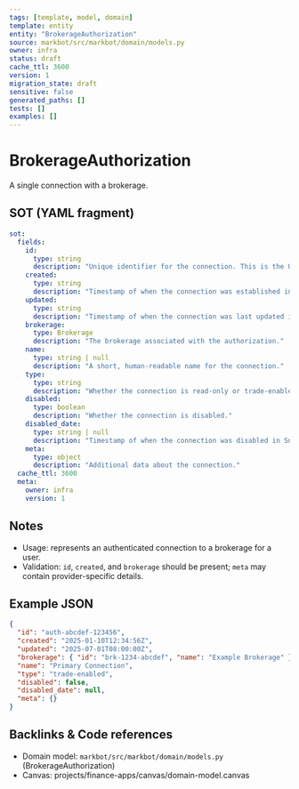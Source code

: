 ```yaml
---
tags: [template, model, domain]
template: entity
entity: "BrokerageAuthorization"
source: markbot/src/markbot/domain/models.py
owner: infra
status: draft
cache_ttl: 3600
version: 1
migration_state: draft
sensitive: false
generated_paths: []
tests: []
examples: []
---
```


# BrokerageAuthorization

A single connection with a brokerage.

## SOT (YAML fragment)
```yaml
sot:
  fields:
    id:
      type: string
      description: "Unique identifier for the connection. This is the UUID used to reference the connection in SnapTrade."
    created:
      type: string
      description: "Timestamp of when the connection was established in SnapTrade."
    updated:
      type: string
      description: "Timestamp of when the connection was last updated in SnapTrade."
    brokerage:
      type: Brokerage
      description: "The brokerage associated with the authorization."
    name:
      type: string | null
      description: "A short, human-readable name for the connection."
    type:
      type: string
      description: "Whether the connection is read-only or trade-enabled."
    disabled:
      type: boolean
      description: "Whether the connection is disabled."
    disabled_date:
      type: string | null
      description: "Timestamp of when the connection was disabled in SnapTrade."
    meta:
      type: object
      description: "Additional data about the connection."
  cache_ttl: 3600
  meta:
    owner: infra
    version: 1
```

## Notes
- Usage: represents an authenticated connection to a brokerage for a user.
- Validation: `id`, `created`, and `brokerage` should be present; `meta` may contain provider-specific details.

## Example JSON
```json
{
  "id": "auth-abcdef-123456",
  "created": "2025-01-10T12:34:56Z",
  "updated": "2025-07-01T08:00:00Z",
  "brokerage": { "id": "brk-1234-abcdef", "name": "Example Brokerage" },
  "name": "Primary Connection",
  "type": "trade-enabled",
  "disabled": false,
  "disabled_date": null,
  "meta": {}
}
```

## Backlinks & Code references
- Domain model: `markbot/src/markbot/domain/models.py` (BrokerageAuthorization)
- Canvas: projects/finance-apps/canvas/domain-model.canvas
